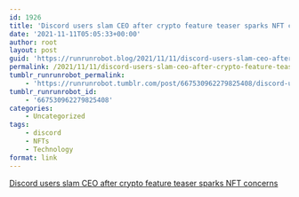 ```yaml
---
id: 1926
title: 'Discord users slam CEO after crypto feature teaser sparks NFT concerns'
date: '2021-11-11T05:05:33+00:00'
author: root
layout: post
guid: 'https://runrunrobot.blog/2021/11/11/discord-users-slam-ceo-after-crypto-feature-teaser/'
permalink: /2021/11/11/discord-users-slam-ceo-after-crypto-feature-teaser/
tumblr_runrunrobot_permalink:
    - 'https://runrunrobot.tumblr.com/post/667530962279825408/discord-users-slam-ceo-after-crypto-feature-teaser'
tumblr_runrunrobot_id:
    - '667530962279825408'
categories:
    - Uncategorized
tags:
    - discord
    - NFTs
    - Technology
format: link
---
```


[Discord users slam CEO after crypto feature teaser sparks NFT concerns](https://www.dexerto.com/entertainment/discord-users-slam-ceo-after-crypto-feature-teaser-sparks-nft-concerns-1695089/)